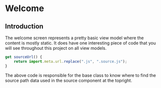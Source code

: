 # Welcome

## Introduction

The welcome screen represents a pretty basic view model where the content is mostly static.
It does have one interesting piece of code that you will see throughout this project on all view models.

```js
get sourceUrl() {
    return import.meta.url.replace(".js", ".source.js");
}
```

The above code is responsible for the base class to know where to find the source path data used in the source component at the topright.